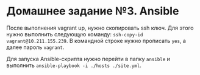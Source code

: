 # Домашнее задание №3. Ansible

После выполнения vagrant up, нужно скопировать ssh ключ. Для этого нужно выполнить следующую команду: ```ssh-copy-id vagrant@10.211.155.239```. В командной строке нужно прописать ```yes```, а далее пароль ```vagrant```.

Для запуска Ansible-скрипта нужно перейти в папку ```ansible``` и выполнить  ```ansible-playbook -i ./hosts ./site.yml```.